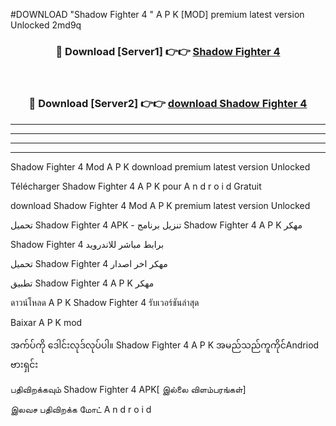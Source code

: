 #DOWNLOAD "Shadow Fighter 4 " A P K [MOD] premium latest version Unlocked 2md9q 



<div align="center">

<h3>🔴 Download [Server1] 👉👉 <a href="https://apkdownload12.web.app/?title=Shadow Fighter 4 ">Shadow Fighter 4  </a></h3><br>

<h3>🔴 Download [Server2] 👉👉 <a href="https://apkdownload12.web.app/?title=Shadow Fighter 4 ">download Shadow Fighter 4  </a></h3>
</div>


----------------------------------------------------------

----------------------------------------------------------

----------------------------------------------------------

----------------------------------------------------------


Shadow Fighter 4  Mod A P K download premium latest version Unlocked

Télécharger  Shadow Fighter 4  A P K pour A n d r o i d Gratuit

download Shadow Fighter 4  Mod A P K premium latest version Unlocked

تحميل Shadow Fighter 4  APK - تنزيل برنامج Shadow Fighter 4  A P K مهكر

Shadow Fighter 4  برابط مباشر للاندرويد

تحميل Shadow Fighter 4  مهكر اخر اصدار

تطبيق Shadow Fighter 4  A P K مهكر

ดาวน์โหลด A P K Shadow Fighter 4  รับเวอร์ชันล่าสุด

Baixar A P K mod

အက်ပ်ကို ဒေါင်းလုဒ်လုပ်ပါ။ Shadow Fighter 4  A P K အမည်သည်ကူကိုင်Andriod ဗားရှင်း

பதிவிறக்கவும் Shadow Fighter 4  APK[ இல்லை விளம்பரங்கள்] 
 
இலவச பதிவிறக்க மோட் A n d r o i d



